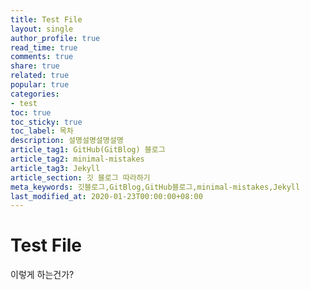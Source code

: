 ```yaml
---
title: Test File
layout: single
author_profile: true
read_time: true
comments: true
share: true
related: true
popular: true
categories:
- test
toc: true
toc_sticky: true
toc_label: 목차
description: 설명설명설명설명
article_tag1: GitHub(GitBlog) 블로그
article_tag2: minimal-mistakes
article_tag3: Jekyll
article_section: 깃 블로그 따라하기
meta_keywords: 깃블로그,GitBlog,GitHub블로그,minimal-mistakes,Jekyll
last_modified_at: 2020-01-23T00:00:00+08:00
---
```




# Test File

이렇게 하는건가?